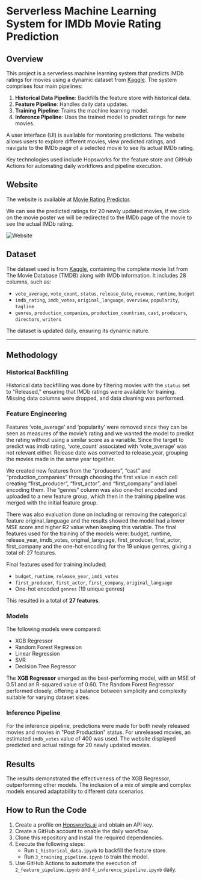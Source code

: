 # Serverless Machine Learning System for IMDb Movie Rating Prediction

## Overview

This project is a serverless machine learning system that predicts IMDb ratings for movies using a dynamic dataset from [Kaggle](https://www.kaggle.com/datasets/alanvourch/tmdb-movies-daily-updates/data). The system comprises four main pipelines:

1. **Historical Data Pipeline**: Backfills the feature store with historical data.
2. **Feature Pipeline**: Handles daily data updates.
3. **Training Pipeline**: Trains the machine learning model.
4. **Inference Pipeline**: Uses the trained model to predict ratings for new movies.

A user interface (UI) is available for monitoring predictions. The website allows users to explore different movies, view predicted ratings, and navigate to the IMDb page of a selected movie to see its actual IMDb rating. 

Key technologies used include Hopsworks for the feature store and GitHub Actions for automating daily workflows and pipeline execution.

## Website

The website is available at [Movie Rating Predictor](https://martinebravo.github.io/movie-rating-predictor-service/).

We can see the predicted ratings for 20 newly updated movies, if we click on the movie poster we will be redirected to the IMDb page of the movie to see the actual IMDb rating.

![Website](web.png)



## Dataset

The dataset used is from [Kaggle](https://www.kaggle.com/datasets/alanvourch/tmdb-movies-daily-updates/data), containing the complete movie list from The Movie Database (TMDB) along with IMDb information. It includes 28 columns, such as:

- `vote_average`, `vote_count`, `status`, `release_date`, `revenue`, `runtime`, `budget`
- `imdb_rating`, `imdb_votes`, `original_language`, `overview`, `popularity`, `tagline`
- `genres`, `production_companies`, `production_countries`, `cast`, `producers`, `directors`, `writers`

The dataset is updated daily, ensuring its dynamic nature.

---

## Methodology

### Historical Backfilling
Historical data backfilling was done by filtering movies with the `status` set to "Released," ensuring that IMDb ratings were available for training. Missing data columns were dropped, and data cleaning was performed.

### Feature Engineering
Features ‘vote_average’ and ‘popularity’ were removed since they can be seen as measures of the movie’s rating and we wanted the model to predict the rating without using a similar score as a variable. Since the target to predict was imdb rating, ‘vote_count’ associated with ‘vote_average’ was not relevant either. Release date was converted to release_year, grouping the movies made in the same year together.

We created new features from the “producers”, “cast” and “production_companies” through choosing the first value in each cell creating “first_producer”, “first_actor”, and “first_company” and label encoding them. The “genres” column was also one-hot encoded and uploaded to a new feature group, which then in the training pipeline was merged with the initial feature group.

There was also evaluation done on including or removing the categorical feature original_language and the results showed the model had a lower MSE score and higher R2 value when keeping this variable. The final features used for the training of the models were: budget, runtime, release_year, imdb_votes, original_language, first_producer, first_actor, first_company and the one-hot encoding for the 19 unique genres, giving a total of: 27 features.

Final features used for training included:

- `budget`, `runtime`, `release_year`, `imdb_votes`
- `first_producer`, `first_actor`, `first_company`, `original_language`
- One-hot encoded `genres` (19 unique genres)

This resulted in a total of **27 features**.

### Models
The following models were compared:
- XGB Regressor
- Random Forest Regression
- Linear Regression
- SVR
- Decision Tree Regressor

The **XGB Regressor** emerged as the best-performing model, with an MSE of 0.51 and an R-squared value of 0.60. The Random Forest Regressor performed closely, offering a balance between simplicity and complexity suitable for varying dataset sizes.

### Inference Pipeline
For the inference pipeline, predictions were made for both newly released movies and movies in "Post Production" status. For unreleased movies, an estimated `imdb_votes` value of 400 was used. The website displayed predicted and actual ratings for 20 newly updated movies.

## Results
The results demonstrated the effectiveness of the XGB Regressor, outperforming other models. The inclusion of a mix of simple and complex models ensured adaptability to different data scenarios.

## How to Run the Code
1. Create a profile on [Hopsworks.ai](https://www.hopsworks.ai/) and obtain an API key.
2. Create a GitHub account to enable the daily workflow.
3. Clone this repository and install the required dependencies.
4. Execute the following steps:
   - Run `1_historical_data.ipynb` to backfill the feature store.
   - Run `3_training_pipeline.ipynb` to train the model.
5. Use GitHub Actions to automate the execution of `2_feature_pipeline.ipynb` and `4_inference_pipeline.ipynb` daily.
